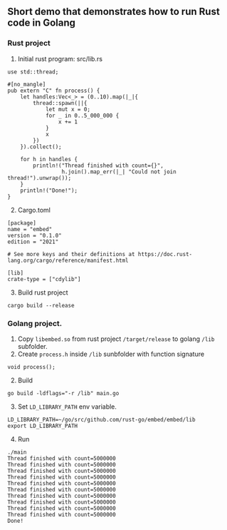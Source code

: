 ## Short demo that demonstrates how to run Rust code in Golang

### Rust project
1. Initial rust program:
src/lib.rs
```
use std::thread;

#[no_mangle]
pub extern "C" fn process() {
    let handles:Vec<_> = (0..10).map(|_|{
        thread::spawn(||{
            let mut x = 0;
            for _ in 0..5_000_000 {
                x += 1
            }
            x
        })
    }).collect();

    for h in handles {
        println!("Thread finished with count={}",
                 h.join().map_err(|_| "Could not join thread!").unwrap());
    }
    println!("Done!");
}
```
2. Cargo.toml
```
[package]
name = "embed"
version = "0.1.0"
edition = "2021"

# See more keys and their definitions at https://doc.rust-lang.org/cargo/reference/manifest.html

[lib]
crate-type = ["cdylib"]
```
3. Build rust project
```
cargo build --release
```

### Golang project.
1. Copy `libembed.so` from rust project `/target/release` to  golang `/lib` subfolder.
2. Create `process.h` inside `/lib` sunbfolder with function signature 
```
void process();
```
2. Build
```
go build -ldflags="-r /lib" main.go
```
3. Set `LD_LIBRARY_PATH` env variable.
```
LD_LIBRARY_PATH=~/go/src/github.com/rust-go/embed/embed/lib
export LD_LIBRARY_PATH
```
4. Run
```
./main
Thread finished with count=5000000
Thread finished with count=5000000
Thread finished with count=5000000
Thread finished with count=5000000
Thread finished with count=5000000
Thread finished with count=5000000
Thread finished with count=5000000
Thread finished with count=5000000
Thread finished with count=5000000
Thread finished with count=5000000
Done!
```


